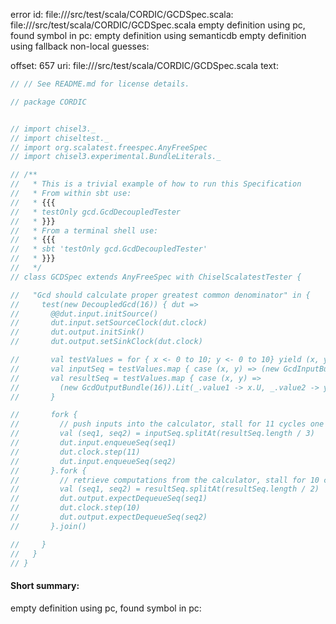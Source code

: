 error id: file://<WORKSPACE>/src/test/scala/CORDIC/GCDSpec.scala:
file://<WORKSPACE>/src/test/scala/CORDIC/GCDSpec.scala
empty definition using pc, found symbol in pc: 
empty definition using semanticdb
empty definition using fallback
non-local guesses:

offset: 657
uri: file://<WORKSPACE>/src/test/scala/CORDIC/GCDSpec.scala
text:
```scala
// // See README.md for license details.

// package CORDIC


// import chisel3._
// import chiseltest._
// import org.scalatest.freespec.AnyFreeSpec
// import chisel3.experimental.BundleLiterals._

// /**
//   * This is a trivial example of how to run this Specification
//   * From within sbt use:
//   * {{{
//   * testOnly gcd.GcdDecoupledTester
//   * }}}
//   * From a terminal shell use:
//   * {{{
//   * sbt 'testOnly gcd.GcdDecoupledTester'
//   * }}}
//   */
// class GCDSpec extends AnyFreeSpec with ChiselScalatestTester {

//   "Gcd should calculate proper greatest common denominator" in {
//     test(new DecoupledGcd(16)) { dut =>
//       @@dut.input.initSource()
//       dut.input.setSourceClock(dut.clock)
//       dut.output.initSink()
//       dut.output.setSinkClock(dut.clock)

//       val testValues = for { x <- 0 to 10; y <- 0 to 10} yield (x, y)
//       val inputSeq = testValues.map { case (x, y) => (new GcdInputBundle(16)).Lit(_.value1 -> x.U, _.value2 -> y.U) }
//       val resultSeq = testValues.map { case (x, y) =>
//         (new GcdOutputBundle(16)).Lit(_.value1 -> x.U, _.value2 -> y.U, _.gcd -> BigInt(x).gcd(BigInt(y)).U)
//       }

//       fork {
//         // push inputs into the calculator, stall for 11 cycles one third of the way
//         val (seq1, seq2) = inputSeq.splitAt(resultSeq.length / 3)
//         dut.input.enqueueSeq(seq1)
//         dut.clock.step(11)
//         dut.input.enqueueSeq(seq2)
//       }.fork {
//         // retrieve computations from the calculator, stall for 10 cycles one half of the way
//         val (seq1, seq2) = resultSeq.splitAt(resultSeq.length / 2)
//         dut.output.expectDequeueSeq(seq1)
//         dut.clock.step(10)
//         dut.output.expectDequeueSeq(seq2)
//       }.join()

//     }
//   }
// }

```


#### Short summary: 

empty definition using pc, found symbol in pc: 